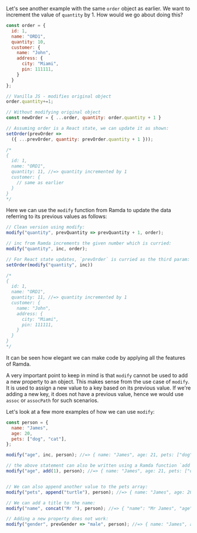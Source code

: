Let's see another example with the same `order` object as earlier. We want to increment the value of `quantity` by 1. How would we go about doing this?

```js
const order = {
  id: 1,
  name: "ORD1",
  quantity: 10,
  customer: {
    name: "John",
    address: {
      city: "Miami",
      pin: 111111,
    }
  }
};

// Vanilla JS - modifies original object
order.quantity+=1;

// Without modifying original object
const newOrder = { ...order, quantity: order.quantity + 1 }

// Assuming order is a React state, we can update it as shown:
setOrder(prevOrder =>
  ({ ...prevOrder, quantity: prevOrder.quantity + 1 }));

/*
{
  id: 1,
  name: "ORD1",
  quantity: 11, //=> quantity incremented by 1
  customer: {
    // same as earlier
  }
}
*/
```

Here we can use the `modify` function from Ramda to update the data referring to its previous values as follows:
```js
// Clean version using modify:
modify("quantity", prevQuantity => prevQuantity + 1, order);

// inc from Ramda increments the given number which is curried:
modify("quantity", inc, order);

// For React state updates, `prevOrder` is curried as the third param:
setOrder(modify("quantity", inc))

/*
{
  id: 1,
  name: "ORD1",
  quantity: 11, //=> quantity incremented by 1
  customer: {
    name: "John",
    address: {
      city: "Miami",
      pin: 111111,
    }
  }
}
*/
```
It can be seen how elegant we can make code by applying all the features of Ramda.

A very important point to keep in mind is that `modify` cannot be used to add a new property to an object. This makes sense from the use case of `modify`. It is used to assign a new value to a key based on its previous value. If we're adding a new key, it does not have a previous value, hence we would use `assoc` or `assocPath` for such scenarios.

Let's look at a few more examples of how we can use `modify`:

```js
const person = {
  name: "James",
  age: 20,
  pets: ["dog", "cat"],
};

modify("age", inc, person); //=> { name: "James", age: 21, pets: ["dog", "cat"] }

// the above statement can also be written using a Ramda function `add` like this:
modify("age", add(1), person); //=> { name: "James", age: 21, pets: ["dog", "cat"] }


// We can also append another value to the pets array:
modify("pets", append("turtle"), person); //=> { name: "James", age: 20, pets: ["dog", "cat", "turtle"] }

// We can add a title to the name:
modify("name", concat("Mr "), person); //=> { "name": "Mr James", "age": 20, "pets": ["dog", "cat"] }

// Adding a new property does not work:
modify("gender", prevGender => "male", person); //=> { name: "James", age: 20, pets: ["dog", "cat"] } (Fails silently, no changes introduced)
```
